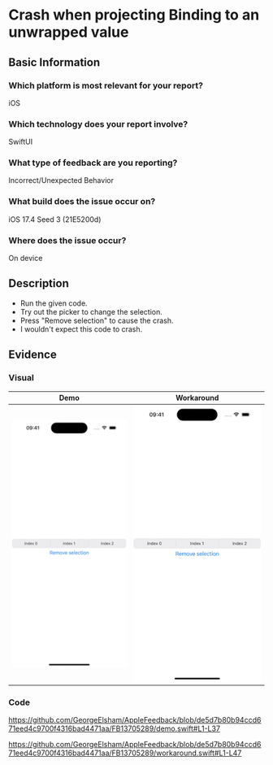 # Crash when projecting Binding to an unwrapped value

## Basic Information
### Which platform is most relevant for your report?
iOS

### Which technology does your report involve?
SwiftUI

### What type of feedback are you reporting?
Incorrect/Unexpected Behavior

### What build does the issue occur on?
iOS 17.4 Seed 3 (21E5200d)

### Where does the issue occur?
On device

## Description
- Run the given code.
- Try out the picker to change the selection.
- Press "Remove selection" to cause the crash.
- I wouldn't expect this code to crash.

## Evidence
### Visual
| Demo | Workaround |
|:-:|:-:|
| ![Demo GIF](demo.gif) | ![Workaround GIF](workaround.gif) |

### Code
https://github.com/GeorgeElsham/AppleFeedback/blob/de5d7b80b94ccd671eed4c9700f4316bad4471aa/FB13705289/demo.swift#L1-L37

https://github.com/GeorgeElsham/AppleFeedback/blob/de5d7b80b94ccd671eed4c9700f4316bad4471aa/FB13705289/workaround.swift#L1-L47
